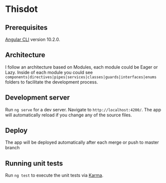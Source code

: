 # Thisdot

## Prerequisites

[Angular CLI](https://github.com/angular/angular-cli) version 10.2.0.

## Architecture
I follow an architecture based on Modules, each module could be Eager or Lazy. Inside of each module you could see
`components|directives|pipes|services|classes|guards|interfaces|enums` folders to facilitate the development process.

## Development server

Run `ng serve` for a dev server. Navigate to `http://localhost:4200/`. The app will automatically reload if you change any of the source files.

## Deploy

The app will be deployed automatically after each merge or push to master branch

## Running unit tests

Run `ng test` to execute the unit tests via [Karma](https://karma-runner.github.io).

